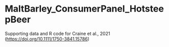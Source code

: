 # MaltBarley_ConsumerPanel_HotsteepBeer
Supporting data and R code for Craine et al., 2021 (https://doi.org/10.1111/1750-3841.15786)
